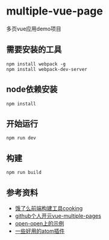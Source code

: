 # multiple-vue-page

多页vue应用demo项目

## 需要安装的工具
```
npm install webpack -g
npm install webpack-dev-server
```
## node依赖安装
```
npm install
```

## 开始运行
```
npm run dev
```

## 构建
```
npm run build
```

## 参考资料

- [饿了么前端构建工具cooking](http://elemefe.github.io/cooking/)
- [github个人开元vue-multiple-pages](https://github.com/Plortinus/vue-multiple-pages)
- [open-open上的示例](http://www.open-open.com/lib/view/open1472736412175.html)
- [一些好用的atom插件](https://github.com/kompasim/atom-plugins)
